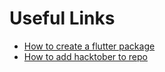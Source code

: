 # Useful Links

- [How to create a flutter package](https://youtu.be/ZLP9BPdtd-E)
- [How to add hacktober to repo](https://youtu.be/cq3FM8sGxRA)